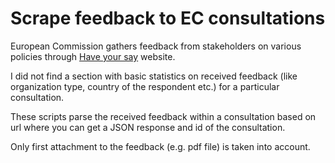 # Scrape feedback to EC consultations

European Commission gathers feedback from stakeholders on various policies through [Have your say](https://ec.europa.eu/info/law/better-regulation/have-your-say) website.

I did not find a section with basic statistics on received feedback (like organization type, country of the respondent etc.) for a particular consultation.

These scripts parse the received feedback within a consultation based on url where you can get a JSON response and id of the consultation.

Only first attachment to the feedback (e.g. pdf file) is taken into account.
